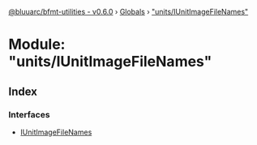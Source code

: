 [@bluuarc/bfmt-utilities - v0.6.0](../README.md) › [Globals](../globals.md) › ["units/IUnitImageFileNames"](_units_iunitimagefilenames_.md)

# Module: "units/IUnitImageFileNames"

## Index

### Interfaces

* [IUnitImageFileNames](../interfaces/_units_iunitimagefilenames_.iunitimagefilenames.md)
